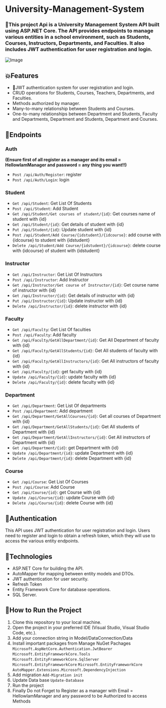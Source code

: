 # University-Management-System

<h3>🎯This project Api is a University Management System API built using ASP.NET Core. The API provides endpoints to manage various entities in a school environment, such as Students, Courses, Instructors, Departments, and Faculties. It also includes JWT authentication for user registration and login.</h3>

![Image](https://github.com/user-attachments/assets/a60dc2b1-f06c-4aeb-950a-452ffeb68450)

<h2>💥Features</h2>
<ul>
  <li>🔐JWT authentication system for user registration and login.</li>
  <li>CRUD operations for Students, Courses, Teachers, Departments, and Faculties.</li>
  <li>Methods authorized by manager.</li>
  <li>Many-to-many relationship between Students and Courses.</li>
  <li>One-to-many relationships between Department and Students, Faculty and Departments, Department and Students, Department and Courses.</li>
</ul>

<h2>📌Endpoints</h2>


<h3>Auth</h3>
<b>(Ensure first of all register as a manager and its email = HellowIamManager and password = any thing you want!!)</b>
<ul>
  <li><code>Post /api/Auth/Register</code>: register</li>    
  <li><code>Post /api/Auth/Login</code>: login</li>
</ul>


<h3>Student</h3>
<ul>
  <li><code>Get /api/Student</code>: Get List Of Students</li>
  <li><code>Post /api/Student</code>: Add Student</li>
  <li><code>Get /api/Student/Get courses of student/{id}</code>: Get courses name of student with {id}</li>
  <li><code>Get /api/Student/{id}</code>: Get details of student with {id}</li>
  <li><code>Put /api/Student/{id}</code>: Update student with {id}</li>
  <li><code>Post /api/Student/Add Course/{idstudent}/{idcourse}</code>: add course with {idcourse} to student with {idstudent}</li>
  <li><code>Delete /api/Student/Add Course/{idstudent}/{idcourse}</code>: delete course with {idcourse} of student with {idstudent}</li>
</ul>

<h3>Instructor</h3>
<ul>
  <li><code>Get /api/Instructor</code>: Get List Of Instructors</li>
  <li><code>Post /api/Instructor</code>: Add Instructor</li>
  <li><code>Get /api/Instructor/Get course of Instructor/{id}</code>: Get course name of instructor with {id}</li>
  <li><code>Get /api/Instructor/{id}</code>: Get details of instructor with {id}</li>
  <li><code>Put /api/Instructor/{id}</code>: Update instructor with {id}</li>
  <li><code>Delete /api/Instructor/{id}</code>: delete instructor with {id}</li>
</ul>

<h3>Faculty</h3>
<ul>
  <li><code>Get /api/Faculty</code>: Get List Of faculties</li>
  <li><code>Post /api/Faculty</code>: Add faculty</li>
  <li><code>Get /api/Faculty/GetAllDepartment/{id}</code>: Get All Department of faculty with {id}</li>
  <li><code>Get /api/Faculty/GetAllStudents/{id}</code>: Get All students of faculty with {id}</li>
  <li><code>Get /api/Faculty/GetAllInstructors/{id}</code>: Get All instructors of faculty with {id}</li>
  <li><code>Get /api/Faculty/{id}</code>: get faculty with {id}</li>
  <li><code>Update /api/Faculty/{id}</code>: update faculty with {id}</li>
  <li><code>Delete /api/Faculty/{id}</code>: delete faculty with {id}</li>
</ul>

<h3>Department</h3>
<ul>
  <li><code>Get /api/Department</code>: Get List Of departments</li>
  <li><code>Post /api/Department</code>: Add department</li>
  <li><code>Get /api/Department/GetAllCourses/{id}</code>: Get all courses of Department with {id}</li>
  <li><code>Get /api/Department/GetAllStudents/{id}</code>: Get All students of Department with {id}</li>
  <li><code>Get /api/Department/GetAllInstructors/{id}</code>: Get All instructors of Department with {id}</li>
  <li><code>Get /api/Department/{id}</code>: get Department with {id}</li>
  <li><code>Update /api/Department/{id}</code>: update Department with {id}</li>
  <li><code>Delete /api/Department/{id}</code>: delete Department with {id}</li>
</ul>

<h3>Course</h3>
<ul>
  <li><code>Get /api/Course</code>: Get List Of Courses</li>
  <li><code>Post /api/Course</code>: Add Course</li>
  <li><code>Get /api/Course/{id}</code>: get Course with {id}</li>
  <li><code>Update /api/Course/{id}</code>: update Course with {id}</li>
  <li><code>Delete /api/Course/{id}</code>: delete Course with {id}</li>
</ul>

<h2>🔐Authentication</h2>
This API uses JWT authentication for user registration and login. Users need to register and login to obtain a refresh token, which they will use to access the various entity endpoints.

<h2>🥇Technologies </h2>
<ul>
  <li>ASP.NET Core for building the API.</li>
  <li>AutoMapper for mapping between entity models and DTOs.</li>
  <li>JWT authentication for user security.</li>
  <li>Refresh Token</li>
  <li>Entity Framework Core for database operations.</li>
  <li>SQL Server.</li>
</ul>

<h2>🌹How to Run the Project</h2>
<ol>
  <li>Clone this repository to your local machine.</li>
  <li>Open the project in your preferred IDE (Visual Studio, Visual Studio Code, etc.).</li>
  <li>Add your connection string in Model/DataConnection/Data</li>
  <li>Install important packages from Manage NuGet Pachages
    <code>Microsoft.AspNetCore.Authentication.JwtBearer</code> 
    <code>Microsoft.EntityFrameworkCore.Tools</code> 
    <code>Microsoft.EntityFrameworkCore.SqlServer</code> 
    <code>Microsoft.EntityFrameworkCore</code> 
    <code>Microsoft.EntityFrameworkCore</code>
    <code>AutoMapper.Extensions.Microsoft.DependencyInjection</code></li>
  <li>Add migration <code>Add-Migration init</code></li>
  <li>Update Data base <code>Update-Database</code></li>
  <li>Run the project</li>
  <li>Finally Do not Forget to Register as a manager with Email  = HellowIamManager and any password to be Authorized to access Methods</li>
</ol>
